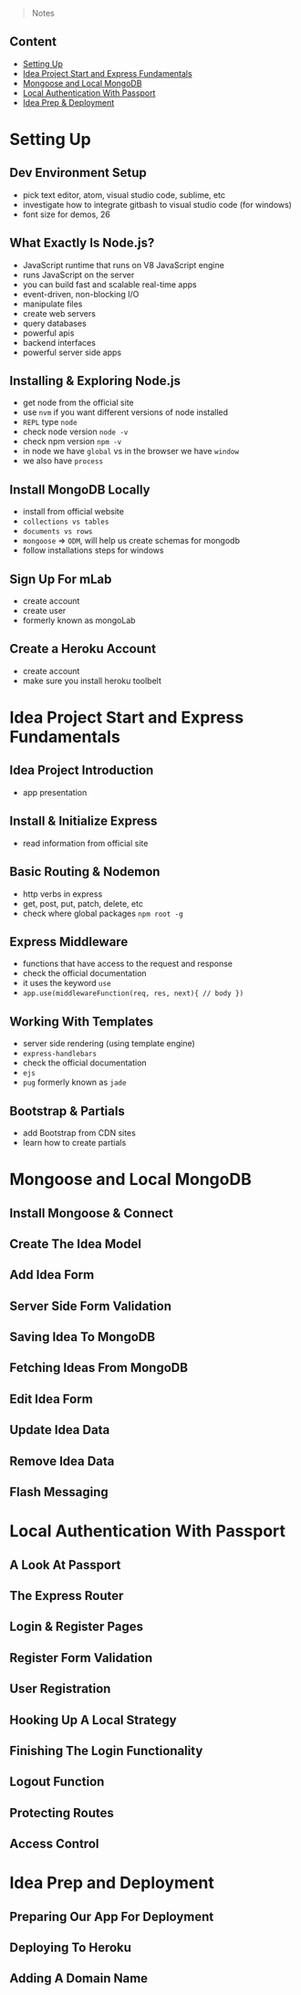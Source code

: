 > Notes

## Content

- [Setting Up](#setting-up)
- [Idea Project Start and Express Fundamentals](#idea-project-start-and-express-fundamentals)
- [Mongoose and Local MongoDB](#mongoose-and-local-mongodb)
- [Local Authentication With Passport](#local-authentication-with-passport)
- [Idea Prep & Deployment](#idea-prep-and-deployment)

# Setting Up

## Dev Environment Setup

- pick text editor, atom, visual studio code, sublime, etc
- investigate how to integrate gitbash to visual studio code (for windows)
- font size for demos, 26

## What Exactly Is Node.js?

- JavaScript runtime that runs on V8 JavaScript engine
- runs JavaScript on the server
- you can build fast and scalable real-time apps
- event-driven, non-blocking I/O
- manipulate files
- create web servers
- query databases
- powerful apis
- backend interfaces
- powerful server side apps

## Installing & Exploring Node.js

- get node from the official site
- use `nvm` if you want different versions of node installed
- `REPL` type `node`
- check node version `node -v`
- check npm version `npm -v`
- in node we have `global` vs in the browser we have `window`
- we also have `process`

## Install MongoDB Locally

- install from official website
- `collections vs tables`
- `documents vs rows`
- `mongoose` => `ODM`, will help us create schemas for mongodb
- follow installations steps for windows

## Sign Up For mLab

- create account
- create user
- formerly known as mongoLab

## Create a Heroku Account

- create account
- make sure you install heroku toolbelt

# Idea Project Start and Express Fundamentals

## Idea Project Introduction

- app presentation

## Install & Initialize Express

- read information from official site

## Basic Routing & Nodemon

- http verbs in express
- get, post, put, patch, delete, etc
- check where global packages `npm root -g`

## Express Middleware

- functions that have access to the request and response
- check the official documentation
- it uses the keyword `use`
- `app.use(middlewareFunction(req, res, next){ // body })`

## Working With Templates

- server side rendering (using template engine)
- `express-handlebars`
- check the official documentation
- `ejs`
- `pug` formerly known as `jade`

## Bootstrap & Partials

- add Bootstrap from CDN sites
- learn how to create partials

# Mongoose and Local MongoDB

## Install Mongoose & Connect
## Create The Idea Model
## Add Idea Form
## Server Side Form Validation
## Saving Idea To MongoDB
## Fetching Ideas From MongoDB
## Edit Idea Form
## Update Idea Data
## Remove Idea Data
## Flash Messaging

# Local Authentication With Passport

## A Look At Passport
## The Express Router
## Login & Register Pages
## Register Form Validation
## User Registration
## Hooking Up A Local Strategy
## Finishing The Login Functionality
## Logout Function
## Protecting Routes
## Access Control

# Idea Prep and Deployment

## Preparing Our App For Deployment
## Deploying To Heroku
## Adding A Domain Name
